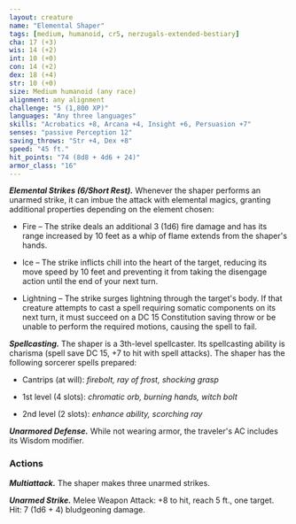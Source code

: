 ```yaml
---
layout: creature
name: "Elemental Shaper"
tags: [medium, humanoid, cr5, nerzugals-extended-bestiary]
cha: 17 (+3)
wis: 14 (+2)
int: 10 (+0)
con: 14 (+2)
dex: 18 (+4)
str: 10 (+0)
size: Medium humanoid (any race)
alignment: any alignment
challenge: "5 (1,800 XP)"
languages: "Any three languages"
skills: "Acrobatics +8, Arcana +4, Insight +6, Persuasion +7"
senses: "passive Perception 12"
saving_throws: "Str +4, Dex +8"
speed: "45 ft."
hit_points: "74 (8d8 + 4d6 + 24)"
armor_class: "16"
---
```


***Elemental Strikes (6/Short Rest).*** Whenever the
shaper performs an unarmed strike, it can imbue
the attack with elemental magics, granting
additional properties depending on the element
chosen:

* Fire – The strike deals an additional 3 (1d6) fire
damage and has its range increased by 10 feet as
a whip of flame extends from the shaper's hands.

* Ice – The strike inflicts chill into the heart of the
target, reducing its move speed by 10 feet and
preventing it from taking the disengage action
until the end of your next turn.

* Lightning – The strike surges lightning through
the target's body. If that creature attempts to
cast a spell requiring somatic components on its
next turn, it must succeed on a DC 15
Constitution saving throw or be unable to
perform the required motions, causing the spell
to fail.

***Spellcasting.*** The shaper is a 3th-level spellcaster. Its
spellcasting ability is charisma (spell save DC 15, +7 to hit with spell attacks). The shaper has the
following sorcerer spells prepared:

* Cantrips (at will): <i>firebolt, ray of frost, shocking grasp</i>

* 1st level (4 slots): <i>chromatic orb, burning hands, witch bolt</i>

* 2nd level (2 slots): <i>enhance ability, scorching ray</i>

***Unarmored Defense.*** While not wearing armor, the
traveler's AC includes its Wisdom modifier.

### Actions

***Multiattack.*** The shaper makes three unarmed
strikes.

***Unarmed Strike.*** Melee Weapon Attack: +8 to hit,
reach 5 ft., one target. Hit: 7 (1d6 + 4) bludgeoning
damage.
